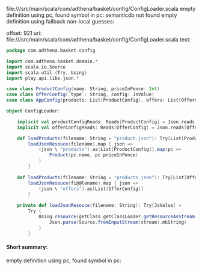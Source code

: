 file://<WORKSPACE>/src/main/scala/com/adthena/basket/config/ConfigLoader.scala
empty definition using pc, found symbol in pc: 
semanticdb not found
empty definition using fallback
non-local guesses:

offset: 921
uri: file://<WORKSPACE>/src/main/scala/com/adthena/basket/config/ConfigLoader.scala
text:
```scala
package com.adthena.basket.config

import com.adthena.basket.domain.* 
import scala.io.Source
import scala.util.{Try, Using}
import play.api.libs.json.*

case class ProductConfig(name: String, priceInPence: Int)
case class OfferConfig(`type`: String, config: JsValue)
case class AppConfig(products: List[ProductConfig], offers: List[OfferConfig])

object ConfigLoader:

    implicit val productConfigReads: Reads[ProductConfig] = Json.reads[ProductConfig]
    implicit val offerConfigReads: Reads[OfferConfig] = Json.reads[OfferConfig]

    def loadProducts(filename: String = "product.json"): Try[List[Product]] =
        loadJsonResouce(filename).map { json =>
            (json \ "products").as[List[ProductConfig]].map(pc =>
                Product(pc.name, pc.priceInPence)    
            )
        }
    
    def loadProducts(filename: String = "products.json"): Try[List[OfferConfig]] =
        loadJsonResouce(fi@@lename).map { json =>
            (json \ "offers").as[List[OfferConfig]]    
        }
    
    private def loadJsonResouce(filename: String): Try[JsValue] =
        Try {
            Using.resource(getClass.getClassLoader.getResourceAsStream(filename)) { stream =>
                Json.parse(Source.fromInputStream(stream).mkString)
            }
        }
```


#### Short summary: 

empty definition using pc, found symbol in pc: 